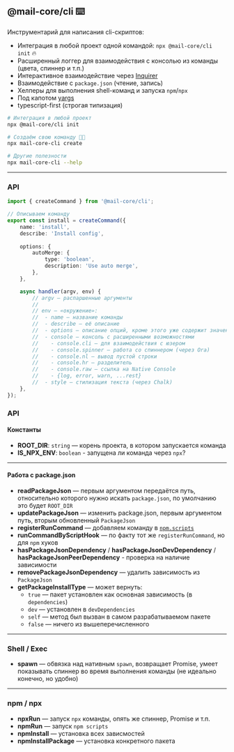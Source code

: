 @mail-core/cli ⌨️
----------------
Инструментарий для написания cli-скриптов:

- Интеграция в любой проект одной командой: `npx @mail-core/cli init` 🔥
- Расширенный логгер для взаимодействия с консолью из команды (цвета, спиннер и т.п.)
- Интерактивное взаимодействие через [Inquirer](https://github.com/SBoudrias/Inquirer.js#readme)
- Взаимодействие с `package.json` (чтение, запись)
- Хелперы для выполнения shell-команд и запуска `npm`/`npx`
- Под капотом [yargs](https://github.com/yargs/yargs#readme)
- typescript-first (строгая типизация)


```sh
# Интеграция в любой проект
npx @mail-core/cli init

# Создаём свою команду 👍🏻
npx mail-core-cli create

# Другие полезности
npx mail-core-cli --help
```

---

### API

```ts
import { createCommand } from '@mail-core/cli';

// Описываем команду
export const install = createCommand({
	name: 'install',
	describe: 'Install config',
	
	options: {
		autoMerge: {
			type: 'boolean',
			description: 'Use auto merge',
		},
	},

	async handler(argv, env) {
		// argv — распаршенные аргументы
		//
		// env — «окружение»:
		//  - name — название команды
		//  - describe — её описание
		//  - options — описание опций, кроме этого уже содержит значения из `argv`
		//  - console — консоль с расширенными возможностями
		//    - console.cli — для взаимодействия с юзером
		//    - console.spinner — работа со спиннером (через Ora)
		//    - console.nl — вывод пустой строки
		//    - console.hr — разделитель
		//    - console.raw — ссылка на Native Console
		//    - {log, error, warn, ...rest}
		//  - style — стилизация текста (через Chalk)
	},
});
```

### API

#### Константы

- **ROOT_DIR**: `string` — корень проекта, в котором запускается команда
- **IS_NPX_ENV**: `boolean` - запущена ли команда через `npx`?


---

#### Работа с package.json

- **readPackageJson** — первым аргументом передаётся путь, относительно которого нужно искать `package.json`, по умолчанию это будет `ROOT_DIR`
- **updatePackageJson** — изменить package.json, первым аргументом путь, вторым обновленный `PackageJson`
- **registerRunCommand** — добавляем команду в [`npm.scripts`](https://docs.npmjs.com/cli/v7/commands/npm-run-script)
- **runCommandByScriptHook** — по факту тот же `registerRunCommand`, но для `npm` хуков
- **hasPackageJsonDependency** / **hasPackageJsonDevDependency** / **hasPackageJsonPeerDependency** - проверка на наличие зависимости
- **removePackageJsonDependency** — удалить зависимость из `PackageJson`
- **getPackageInstallType** — может вернуть:
  - `true` — пакет установлен как основная зависимость (в `dependencies`)
  - `dev` — установлен в `devDependencies`
  - `self` — метод был вызван в самом разрабатываемом пакете
  - `false` — ничего из вышеперечисленного


---

### Shell / Exec

- **spawn** — обвязка над нативным `spawn`, возвращает Promise, умеет показывать спиннер во время выполнения команды (не идеально конечно, но удобно)

---

### npm / npx

- **npxRun** — запуск `npx` команды, опять же спиннер, Promise и т.п.
- **npmRun** — запуск `npm scripts`
- **npmInstall** — установка всех зависмостей
- **npmInstallPackage** — установка конкретного пакета
